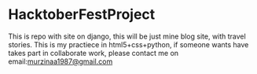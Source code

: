# HacktoberFestProject
This is repo with site on django, this will be just mine blog site, with travel stories. This is my practiece in html5+css+python, if someone wants have takes part in collaborate work, please contact me on email:murzinaa1987@gmail.com
